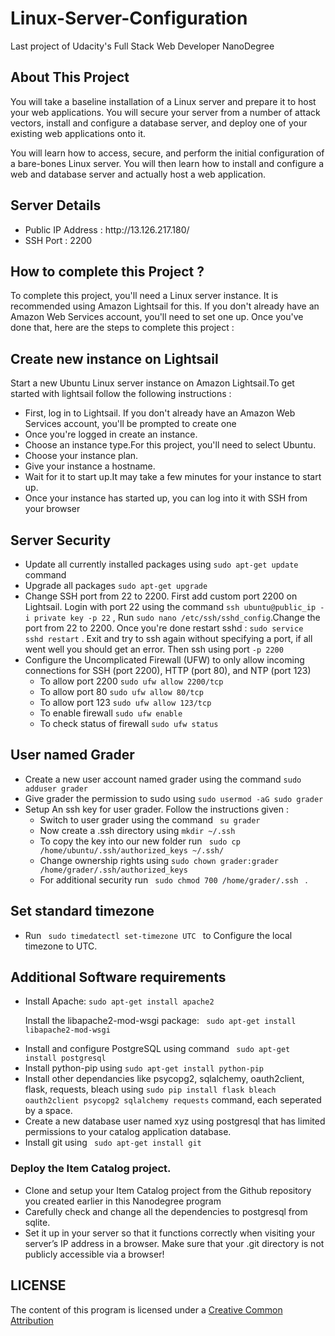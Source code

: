 # Linux-Server-Configuration
Last project of Udacity's Full Stack Web Developer NanoDegree

## About This Project 
You will take a baseline installation of a Linux server and prepare it to host your web applications. You will secure your server from a number of attack vectors, install and configure a database server, and deploy one of your existing web applications onto it.

You will learn how to access, secure, and perform the initial configuration of a bare-bones Linux server. You will then learn how to install and configure a web and database server and actually host a web application.

## Server Details 
<ul>
<li> Public IP Address : http://13.126.217.180/ </li>
<li> SSH Port : 2200 </li>
</ul>

## How to complete this Project ?

To complete this project, you'll need a Linux server instance. It is recommended using Amazon Lightsail for this. If you don't already have an Amazon Web Services account, you'll need to set one up. Once you've done that, here are the steps to complete this project :


## Create new instance on Lightsail

Start a new Ubuntu Linux server instance on Amazon Lightsail.To get started with lightsail follow the following instructions :
<ul>
<li> First, log in to Lightsail. If you don't already have an Amazon Web Services account, you'll be prompted to create one</li>
<li> Once you're logged in create an instance. </li>
<li> Choose an instance type.For this project, you'll need to select Ubuntu.</li>
<li> Choose your instance plan.</li>
<li> Give your instance a hostname. </li>
<li> Wait for it to start up.It may take a few minutes for your instance to start up.</li>
<li> Once your instance has started up, you can log into it with SSH from your browser </li>
</ul>


## Server Security

<ul>
<li>Update all currently installed packages using 
<code>sudo apt-get update</code> command</li>

<li>Upgrade all packages
<code>sudo apt-get upgrade</code></li>

<li>Change SSH port from 22 to 2200. First add custom port 2200 on Lightsail. Login with port 22 using the command <code>ssh ubuntu@public_ip -i private key -p 22</code> , Run <code>sudo nano /etc/ssh/sshd_config</code>.Change the port from 22 to 2200. Once you're done restart sshd : <code>sudo service sshd restart</code> . Exit and try to ssh again without specifying a port, if all went well you should get an error. Then ssh using port <code>-p 2200</code></li>

<li> Configure the Uncomplicated Firewall (UFW) to only allow incoming connections for SSH (port 2200), HTTP (port 80), and NTP (port 123)
<ul>
<li>To allow port 2200 <code>sudo ufw allow 2200/tcp</code></li>
<li>To allow port 80 <code>sudo ufw allow 80/tcp</code></li>
<li>To allow port 123 <code>sudo ufw allow 123/tcp</code></li>
<li>To enable firewall <code>sudo ufw enable</code></li>
<li>To check status of firewall <code>sudo ufw status</code></li>
</ul>
</li>
</ul>


## User named Grader

<ul>
<li> Create a new user account named grader using the command <code>sudo adduser grader</code></li>
<li>  Give grader the permission to sudo using <code>sudo usermod -aG sudo grader</code></li>
<li> Setup An ssh key for user grader. Follow the instructions given :
<ul>
<li> Switch to user grader using the command <code> su grader </code></li>
<li> Now create a .ssh directory using <code>mkdir ~/.ssh</code> </li>
<li> To copy the key into our new folder run <code> sudo cp /home/ubuntu/.ssh/authorized_keys ~/.ssh/ </code> </li>
<li> Change ownership rights using <code>sudo chown grader:grader /home/grader/.ssh/authorized_keys</code></li>
<li> For additional security run <code> sudo chmod 700 /home/grader/.ssh </code> . </li>
</ul></ul>


## Set standard timezone 
<ul>
<li> Run <code> sudo timedatectl set-timezone UTC </code> to Configure the local timezone to UTC.</li>
</ul>

## Additional Software requirements
<ul>
<li>Install Apache:
<code>sudo apt-get install apache2</code>

Install the libapache2-mod-wsgi package:
<code> sudo apt-get install libapache2-mod-wsgi </code>
</li>

<li> Install and configure PostgreSQL using command <code> sudo apt-get install postgresql </code></li>
<li>Install python-pip using <code>sudo apt-get install python-pip</code></li>
<li> Install other dependancies like psycopg2, sqlalchemy, oauth2client, flask, requests, bleach using <code>sudo pip install flask bleach oauth2client psycopg2 sqlalchemy requests</code> command, each seperated by a space.</li>
<li> Create a new database user named xyz using postgresql that has limited permissions to your catalog application database. </li>
<li> Install git using <code> sudo apt-get install git </code>
</ul>

### Deploy the Item Catalog project.
<ul>
<li> Clone and setup your Item Catalog project from the Github repository you created earlier in this Nanodegree program </li>
<li> Carefully check and change all the dependencies to postgresql from sqlite.
<li> Set it up in your server so that it functions correctly when visiting your server’s IP address in a browser. Make sure that your .git directory is not publicly accessible via a browser! </li>

</ul>

## LICENSE

The content of this program is licensed under a <a href="https://creativecommons.org/licenses/by/2.0/">Creative Common Attribution</a>
